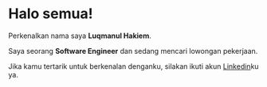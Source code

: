 # Halo semua! 

Perkenalkan nama saya **Luqmanul Hakiem**.<br>

Saya seorang **Software Engineer** dan sedang mencari lowongan pekerjaan.<br>




Jika kamu tertarik untuk berkenalan denganku, silakan ikuti akun [Linkedin](https://www.linkedin.com/in/luqmanul-hakiem-945328271/)ku ya.

